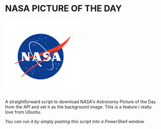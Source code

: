 # NASA PICTURE OF THE DAY 

 <a href="url"><img src="/nasalogo.png" ></a>

A straightforward script to download NASA's Astronomy Picture of the Day from the API and set it as the background image. This is a feature i really love from Ubuntu. 

_You can run it by simply pasting this script into a PowerShell window_
